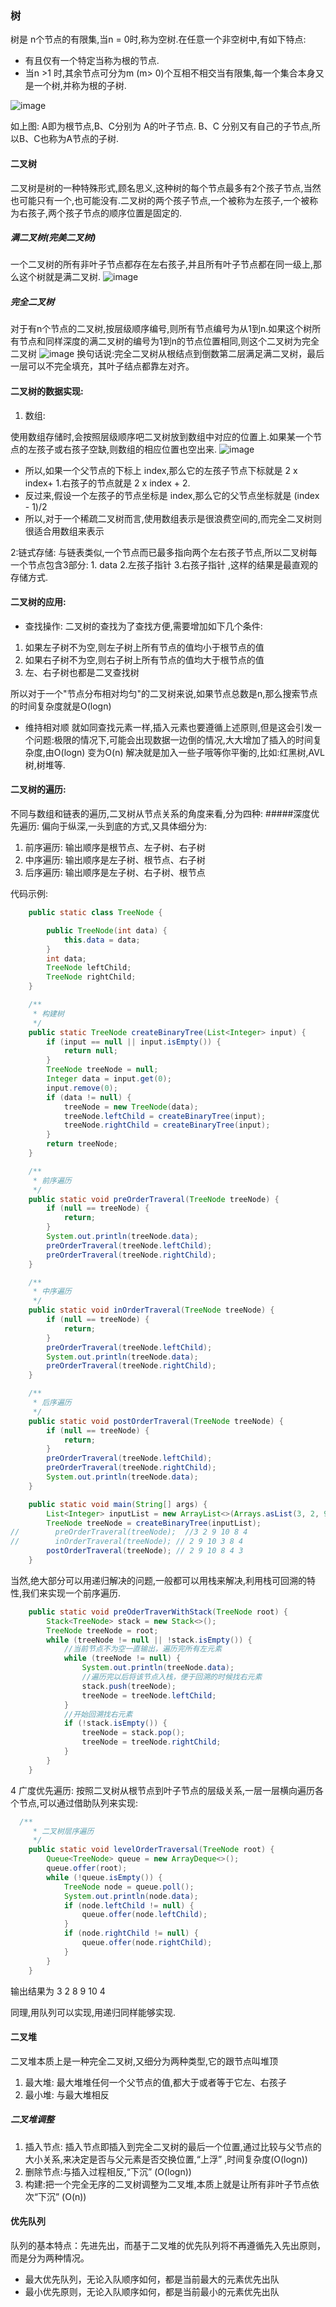  ### 树
 树是 n个节点的有限集,当n = 0时,称为空树.在任意一个非空树中,有如下特点:
 
-  有且仅有一个特定当称为根的节点.
-  当n >1 时,其余节点可分为m (m> 0)个互相不相交当有限集,每一个集合本身又是一个树,并称为根的子树.

![image](https://gss1.bdstatic.com/-vo3dSag_xI4khGkpoWK1HF6hhy/baike/c0%3Dbaike80%2C5%2C5%2C80%2C26/sign=8b4020a9002442a7ba03f5f7b02ac62e/6159252dd42a2834218a2c2154b5c9ea15cebfef.jpg)

如上图:
A即为根节点,B、C分别为 A的叶子节点. B、C 分别又有自己的子节点,所以B、C也称为A节点的子树.
#### 二叉树
二叉树是树的一种特殊形式,顾名思义,这种树的每个节点最多有2个孩子节点,当然也可能只有一个,也可能没有.二叉树的两个孩子节点,一个被称为左孩子,一个被称为右孩子,两个孩子节点的顺序位置是固定的.
##### 满二叉树(完美二叉树)
一个二叉树的所有非叶子节点都存在左右孩子,并且所有叶子节点都在同一级上,那么这个树就是满二叉树.
![image](https://imgconvert.csdnimg.cn/aHR0cHM6Ly9pbWFnZXMyMDE1LmNuYmxvZ3MuY29tL2Jsb2cvMTA5NDQ1Ny8yMDE3MDIvMTA5NDQ1Ny0yMDE3MDIyNTE4MzYxMDYzMi0xMzg4OTU5NjkxLnBuZw?x-oss-process=image/format,png)
##### 完全二叉树
对于有n个节点的二叉树,按层级顺序编号,则所有节点编号为从1到n.如果这个树所有节点和同样深度的满二叉树的编号为1到n的节点位置相同,则这个二叉树为完全二叉树
![image](https://imgconvert.csdnimg.cn/aHR0cHM6Ly9pbWFnZXMyMDE1LmNuYmxvZ3MuY29tL2Jsb2cvMTA5NDQ1Ny8yMDE3MDIvMTA5NDQ1Ny0yMDE3MDIyNTE4MzIzNjUzOC05NjE3NTgxNjMucG5n?x-oss-process=image/format,png)
换句话说:完全二叉树从根结点到倒数第二层满足满二叉树，最后一层可以不完全填充，其叶子结点都靠左对齐。

#### 二叉树的数据实现:
1. 数组:

使用数组存储时,会按照层级顺序吧二叉树放到数组中对应的位置上.如果某一个节点的左孩子或右孩子空缺,则数组的相应位置也空出来.
![image](https://ss1.bdstatic.com/70cFuXSh_Q1YnxGkpoWK1HF6hhy/it/u=3100513006,1849970075&fm=26&gp=0.jpg)
- 所以,如果一个父节点的下标上 index,那么它的左孩子节点下标就是 2 x index+ 1.右孩子的节点就是 2 x index + 2. 
- 反过来,假设一个左孩子的节点坐标是 index,那么它的父节点坐标就是 (index - 1)/2
- 所以,对于一个稀疏二叉树而言,使用数组表示是很浪费空间的,而完全二叉树则很适合用数组来表示

2:链式存储:
与链表类似,一个节点而已最多指向两个左右孩子节点,所以二叉树每一个节点包含3部分:   1. data  2.左孩子指针  3.右孩子指针 ,这样的结果是最直观的存储方式.

#### 二叉树的应用:
- 查找操作:
二叉树的查找为了查找方便,需要增加如下几个条件:
1. 如果左子树不为空,则左子树上所有节点的值均小于根节点的值
2. 如果右子树不为空,则右子树上所有节点的值均大于根节点的值
3. 左、右子树也都是二叉查找树

所以对于一个"节点分布相对均匀"的二叉树来说,如果节点总数是n,那么搜索节点的时间复杂度就是O(logn)

- 维持相对顺
就如同查找元素一样,插入元素也要遵循上述原则,但是这会引发一个问题:极限的情况下,可能会出现数据一边倒的情况,大大增加了插入的时间复杂度,由O(logn) 变为O(n)
解决就是加入一些子哦等你平衡的,比如:红黑树,AVL树,树堆等.


#### 二叉树的遍历:
不同与数组和链表的遍历,二叉树从节点关系的角度来看,分为四种:
#####深度优先遍历:
偏向于纵深,一头到底的方式,又具体细分为:
1. 前序遍历: 输出顺序是根节点、左子树、右子树
2. 中序遍历: 输出顺序是左子树、根节点、右子树
3. 后序遍历: 输出顺序是左子树、右子树、根节点

代码示例:

```java
    public static class TreeNode {

        public TreeNode(int data) {
            this.data = data;
        }
        int data;
        TreeNode leftChild;
        TreeNode rightChild;
    }

    /**
     * 构建树
     */
    public static TreeNode createBinaryTree(List<Integer> input) {
        if (input == null || input.isEmpty()) {
            return null;
        }
        TreeNode treeNode = null;
        Integer data = input.get(0);
        input.remove(0);
        if (data != null) {
            treeNode = new TreeNode(data);
            treeNode.leftChild = createBinaryTree(input);
            treeNode.rightChild = createBinaryTree(input);
        }
        return treeNode;
    }

    /**
     * 前序遍历
     */
    public static void preOrderTraveral(TreeNode treeNode) {
        if (null == treeNode) {
            return;
        }
        System.out.println(treeNode.data);
        preOrderTraveral(treeNode.leftChild);
        preOrderTraveral(treeNode.rightChild);
    }

    /**
     * 中序遍历
     */
    public static void inOrderTraveral(TreeNode treeNode) {
        if (null == treeNode) {
            return;
        }
        preOrderTraveral(treeNode.leftChild);
        System.out.println(treeNode.data);
        preOrderTraveral(treeNode.rightChild);
    }

    /**
     * 后序遍历
     */
    public static void postOrderTraveral(TreeNode treeNode) {
        if (null == treeNode) {
            return;
        }
        preOrderTraveral(treeNode.leftChild);
        preOrderTraveral(treeNode.rightChild);
        System.out.println(treeNode.data);
    }

    public static void main(String[] args) {
        List<Integer> inputList = new ArrayList<>(Arrays.asList(3, 2, 9, null, null, 10, null, null, 8, null, 4));
        TreeNode treeNode = createBinaryTree(inputList);
//        preOrderTraveral(treeNode);  //3 2 9 10 8 4
//        inOrderTraveral(treeNode); // 2 9 10 3 8 4
        postOrderTraveral(treeNode); // 2 9 10 8 4 3
    }   
```
当然,绝大部分可以用递归解决的问题,一般都可以用栈来解决,利用栈可回溯的特性,我们来实现一个前序遍历.

```java
    public static void preOderTraverWithStack(TreeNode root) {
        Stack<TreeNode> stack = new Stack<>();
        TreeNode treeNode = root;
        while (treeNode != null || !stack.isEmpty()) {
            //当前节点不为空一直输出，遍历完所有左元素
            while (treeNode != null) {
                System.out.println(treeNode.data);
                //遍历完以后将该节点入栈，便于回溯的时候找右元素
                stack.push(treeNode);
                treeNode = treeNode.leftChild;
            }
            //开始回溯找右元素
            if (!stack.isEmpty()) {
                treeNode = stack.pop();
                treeNode = treeNode.rightChild;
            }
        }
    }
```
4 广度优先遍历: 按照二叉树从根节点到叶子节点的层级关系,一层一层横向遍历各个节点,可以通过借助队列来实现:

```java
  /**
     * 二叉树层序遍历
     */
    public static void levelOrderTraversal(TreeNode root) {
        Queue<TreeNode> queue = new ArrayDeque<>();
        queue.offer(root);
        while (!queue.isEmpty()) {
            TreeNode node = queue.poll();
            System.out.println(node.data);
            if (node.leftChild != null) {
                queue.offer(node.leftChild);
            }
            if (node.rightChild != null) {
                queue.offer(node.rightChild);
            }
        }
    }

```
输出结果为 3 2 8 9 10 4

同理,用队列可以实现,用递归同样能够实现.
 
#### 二叉堆
二叉堆本质上是一种完全二叉树,又细分为两种类型,它的跟节点叫堆顶
1. 最大堆: 最大堆堆任何一个父节点的值,都大于或者等于它左、右孩子
2. 最小堆: 与最大堆相反

##### 二叉堆调整
1. 插入节点: 插入节点即插入到完全二叉树的最后一个位置,通过比较与父节点的大小关系,来决定是否与父元素是否交换位置,“上浮” ,时间复杂度(O(logn))
2. 删除节点:与插入过程相反,“下沉” (O(logn))
3. 构建:把一个完全无序的二叉树调整为二叉堆,本质上就是让所有非叶子节点依次“下沉” (O(n))


#### 优先队列
队列的基本特点：先进先出，而基于二叉堆的优先队列将不再遵循先入先出原则，而是分为两种情况。
- 最大优先队列，无论入队顺序如何，都是当前最大的元素优先出队
- 最小优先原则，无论入队顺序如何，都是当前最小的元素优先出队
